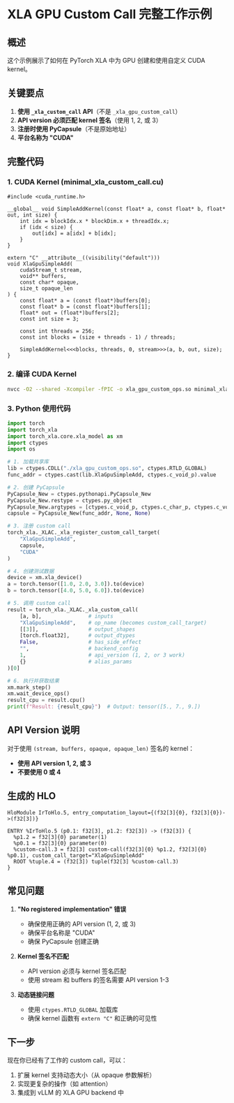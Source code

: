 # XLA GPU Custom Call 完整工作示例

## 概述

这个示例展示了如何在 PyTorch XLA 中为 GPU 创建和使用自定义 CUDA kernel。

## 关键要点

1. **使用 `_xla_custom_call` API**（不是 `_xla_gpu_custom_call`）
2. **API version 必须匹配 kernel 签名**（使用 1, 2, 或 3）
3. **注册时使用 PyCapsule**（不是原始地址）
4. **平台名称为 "CUDA"**

## 完整代码

### 1. CUDA Kernel (minimal_xla_custom_call.cu)

```cuda
#include <cuda_runtime.h>

__global__ void SimpleAddKernel(const float* a, const float* b, float* out, int size) {
    int idx = blockIdx.x * blockDim.x + threadIdx.x;
    if (idx < size) {
        out[idx] = a[idx] + b[idx];
    }
}

extern "C" __attribute__((visibility("default")))
void XlaGpuSimpleAdd(
    cudaStream_t stream,
    void** buffers,
    const char* opaque,
    size_t opaque_len
) {
    const float* a = (const float*)buffers[0];
    const float* b = (const float*)buffers[1];
    float* out = (float*)buffers[2];
    const int size = 3;
    
    const int threads = 256;
    const int blocks = (size + threads - 1) / threads;
    
    SimpleAddKernel<<<blocks, threads, 0, stream>>>(a, b, out, size);
}
```

### 2. 编译 CUDA Kernel

```bash
nvcc -O2 --shared -Xcompiler -fPIC -o xla_gpu_custom_ops.so minimal_xla_custom_call.cu
```

### 3. Python 使用代码

```python
import torch
import torch_xla
import torch_xla.core.xla_model as xm
import ctypes
import os

# 1. 加载共享库
lib = ctypes.CDLL("./xla_gpu_custom_ops.so", ctypes.RTLD_GLOBAL)
func_addr = ctypes.cast(lib.XlaGpuSimpleAdd, ctypes.c_void_p).value

# 2. 创建 PyCapsule
PyCapsule_New = ctypes.pythonapi.PyCapsule_New
PyCapsule_New.restype = ctypes.py_object
PyCapsule_New.argtypes = [ctypes.c_void_p, ctypes.c_char_p, ctypes.c_void_p]
capsule = PyCapsule_New(func_addr, None, None)

# 3. 注册 custom call
torch_xla._XLAC._xla_register_custom_call_target(
    "XlaGpuSimpleAdd",
    capsule,
    "CUDA"
)

# 4. 创建测试数据
device = xm.xla_device()
a = torch.tensor([1.0, 2.0, 3.0]).to(device)
b = torch.tensor([4.0, 5.0, 6.0]).to(device)

# 5. 调用 custom call
result = torch_xla._XLAC._xla_custom_call(
    [a, b],               # inputs
    "XlaGpuSimpleAdd",    # op_name (becomes custom_call_target)
    [[3]],                # output_shapes
    [torch.float32],      # output_dtypes
    False,                # has_side_effect
    "",                   # backend_config
    1,                    # api_version (1, 2, or 3 work)
    {}                    # alias_params
)[0]

# 6. 执行并获取结果
xm.mark_step()
xm.wait_device_ops()
result_cpu = result.cpu()
print(f"Result: {result_cpu}")  # Output: tensor([5., 7., 9.])
```

## API Version 说明

对于使用 `(stream, buffers, opaque, opaque_len)` 签名的 kernel：
- **使用 API version 1, 2, 或 3**
- **不要使用 0 或 4**

## 生成的 HLO

```
HloModule IrToHlo.5, entry_computation_layout={(f32[3]{0}, f32[3]{0})->(f32[3])}

ENTRY %IrToHlo.5 (p0.1: f32[3], p1.2: f32[3]) -> (f32[3]) {
  %p1.2 = f32[3]{0} parameter(1)
  %p0.1 = f32[3]{0} parameter(0)
  %custom-call.3 = f32[3] custom-call(f32[3]{0} %p1.2, f32[3]{0} %p0.1), custom_call_target="XlaGpuSimpleAdd"
  ROOT %tuple.4 = (f32[3]) tuple(f32[3] %custom-call.3)
}
```

## 常见问题

1. **"No registered implementation" 错误**
   - 确保使用正确的 API version (1, 2, 或 3)
   - 确保平台名称是 "CUDA"
   - 确保 PyCapsule 创建正确

2. **Kernel 签名不匹配**
   - API version 必须与 kernel 签名匹配
   - 使用 stream 和 buffers 的签名需要 API version 1-3

3. **动态链接问题**
   - 使用 `ctypes.RTLD_GLOBAL` 加载库
   - 确保 kernel 函数有 `extern "C"` 和正确的可见性

## 下一步

现在你已经有了工作的 custom call，可以：
1. 扩展 kernel 支持动态大小（从 opaque 参数解析）
2. 实现更复杂的操作（如 attention）
3. 集成到 vLLM 的 XLA GPU backend 中